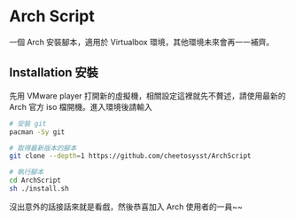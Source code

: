 # Arch Script
一個 Arch 安裝腳本，適用於 Virtualbox 環境，其他環境未來會再一一補齊。

## Installation 安裝
先用 VMware player 打開新的虛擬機，相關設定這裡就先不贅述，請使用最新的 Arch 官方 iso 檔開機。進入環境後請輸入

```sh
# 安裝 git
pacman -Sy git

# 取得最新版本的腳本
git clone --depth=1 https://github.com/cheetosysst/ArchScript

# 執行腳本
cd ArchScript
sh ./install.sh
```

沒出意外的話接話來就是看戲，然後恭喜加入 Arch 使用者的一員~~